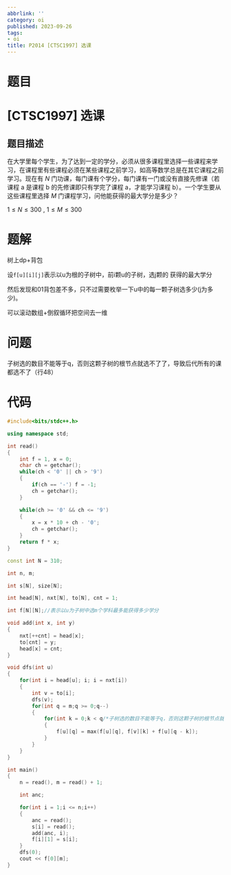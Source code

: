 ```yaml
---
abbrlink: ''
category: oi
published: 2023-09-26
tags:
- oi
title: P2014 [CTSC1997] 选课
---
```

# 题目

# [CTSC1997] 选课

## 题目描述

在大学里每个学生，为了达到一定的学分，必须从很多课程里选择一些课程来学习，在课程里有些课程必须在某些课程之前学习，如高等数学总是在其它课程之前学习。现在有 $N$ 门功课，每门课有个学分，每门课有一门或没有直接先修课（若课程 a 是课程 b 的先修课即只有学完了课程 a，才能学习课程 b）。一个学生要从这些课程里选择 $M$ 门课程学习，问他能获得的最大学分是多少？

$1 \leq N \leq 300$ , $1 \leq M \leq 300$

# 题解

树上dp+背包

设`f[u][i][j]`表示以u为根的子树中，前i颗u的子树，选j颗的 获得的最大学分

然后发现和01背包差不多，只不过需要枚举一下u中的每一颗子树选多少(j为多少)。

可以滚动数组+倒叙循环把空间去一维

# 问题

子树选的数目不能等于q，否则这颗子树的根节点就选不了了，导致后代所有的课都选不了（行48）

# 代码

```cpp
#include<bits/stdc++.h>

using namespace std;

int read()
{
	int f = 1, x = 0;
	char ch = getchar();
	while(ch < '0' || ch > '9')
	{
		if(ch == '-') f = -1;
		ch = getchar();
	}

	while(ch >= '0' && ch <= '9')
	{
		x = x * 10 + ch - '0';
		ch = getchar();
	}
	return f * x;
}

const int N = 310;

int n, m;

int s[N], size[N];

int head[N], nxt[N], to[N], cnt = 1;

int f[N][N];//表示以u为子树中选m个学科最多能获得多少学分 

void add(int x, int y)
{
	nxt[++cnt] = head[x];
	to[cnt] = y;
	head[x] = cnt;
}

void dfs(int u)
{
	for(int i = head[u]; i; i = nxt[i])
	{
		int v = to[i];
		dfs(v);
		for(int q = m;q >= 0;q--)
		{
			for(int k = 0;k < q/*子树选的数目不能等于q，否则这颗子树的根节点就选不了了，导致后代所有的课都选不了*/;k++)
			{
				f[u][q] = max(f[u][q], f[v][k] + f[u][q - k]);
			}
		}
	}
}

int main()
{
	n = read(), m = read() + 1;

	int anc;

	for(int i = 1;i <= n;i++)
	{
		anc = read();
		s[i] = read();
		add(anc, i);
		f[i][1] = s[i];
	}
	dfs(0);
	cout << f[0][m];
}
```
